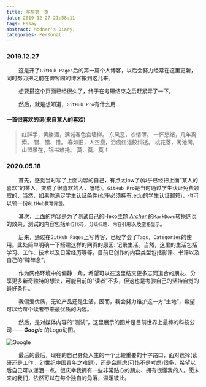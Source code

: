 ```yaml
---
title: 写在第一页
date: 2019-12-27 21:58:11
tags: Essay
abstract: Modnar's Diary.
categories: Personal
---
```


### 2019.12.27

&#160; &#160; &#160; &#160; 这是开了`GitHub Pages`后的第一篇个人博客，以后会努力经常在这里更新，同时努力把之前在博客园的博客搬到这儿来。

&#160; &#160; &#160; &#160; 想要搭这个页面已经很久了，终于在考研结束之后赶紧弄了一下。

&#160; &#160; &#160; &#160; 然后，就是想知道，`GitHub Pro`有什么用...

#### 一首很喜欢的词(来自某人的喜欢)

> 红酥手，黄縢酒，满城春色宫墙柳。
> 东风恶，欢情薄。
> 一怀愁绪，几年离索。
> 错、错、错。
> 春如旧，人空瘦，泪痕红浥鲛绡透。
> 桃花落，闲池阁。
> 山盟虽在，锦书难托。
> 莫、莫、莫！

### 2020.05.18

&#160; &#160; &#160; &#160; 首先，感觉当时写了上面内容的自己，有点太low了(似乎已经把上面“某人的喜欢”的某人，变成了很喜欢的人，嘻嘻)。`GitHub Pro`是当时通过学生认证免费领取的，当然，如果你满足学生认证条件(似乎必须拥有.edu的学生认证邮箱)，也可以领一份`GitHub教育背包`。

&#160; &#160; &#160; &#160; 其次，上面的内容是为了测试自己的Hexo主题 [_Archer_](https://github.com/fi3ework/hexo-theme-archer) 的`MarkDown`转换网页的效果，测试的内容包括`单行代码`，`分级标题`、`内容引用`以及`空格显示`。

&#160; &#160; &#160; &#160; 后来，通过在`GitHub Pages`上写博客，已经学会了`Tags`，`Categories`的使用。此处简单明确一下搭建这样的网页的原因: 记录生活。当然，这里的生活包括学习、工作、技术以及日常经历等等。目前已创作的内容类型包括影评、书评以及自己的“碎碎念”。

&#160; &#160; &#160; &#160; 作为网络环境中的偏静一角，希望可以在这里结交更多志同道合的朋友、分享更多新奇独特的想法，可能目前的“读者”不多，但这也是考验自己的坚持自觉的最好条件。

&#160; &#160; &#160; &#160; 我偏爱优质，无论产品还是生活。因而，我会努力维护这一方“土地”，希望可以给每个读者带来最优质的内容。

&#160; &#160; &#160; &#160; 然后，是对媒体内容的“测试”，这里展示的图片是目前世界上最棒的科技公司—— _**Google**_ 的Logo动图。

![Google](google.gif)

&#160; &#160; &#160; &#160; 最后的最后，现在的自己身处人生的一个比较重要的十字路口，面对选择(读研还是工作... 21世纪中国青年之难题)，还是会顾虑(可惜不是考虑)很多，希望以后自己可以潇洒一点。很庆幸我拥有一些非常贴心的朋友、拥有很懂我的人。愿未来的我们，依然可以在每个独自的角落，温暖彼此。

